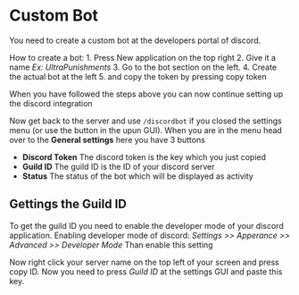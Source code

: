 # Custom Bot
You need to create a custom bot at the developers portal of discord.
 
How to create a bot:
    1. Press New application on the top right
    2. Give it a name *Ex: UltraPunishments*
    3. Go to the bot section on the left.
    4. Create the actual bot at the left
    5. and copy the token by pressing copy token
 
When you have followed the steps above you can now continue setting up the discord integration
 
Now get back to the server and use `/discordbot` if you closed the settings menu (or use the button in the upun GUI).
When you are in the menu head over to the **General settings** here you have 3 buttons
* **Discord Token** The discord token is the key which you just copied
* **Guild ID** The guild ID is the ID of your discord server 
* **Status** The status of the bot which will be displayed as activity
 
## Gettings the Guild ID
To get the guild ID you need to enable the developer mode of your discord application.
Enabling developer mode of discord:
    *Settings >> Apperance >> Advanced >> Developer Mode*
Than enable this setting
 
Now right click your server name on the top left of your screen and press copy ID.
Now you need to press *Guild ID* at the settings GUI and paste this key.
